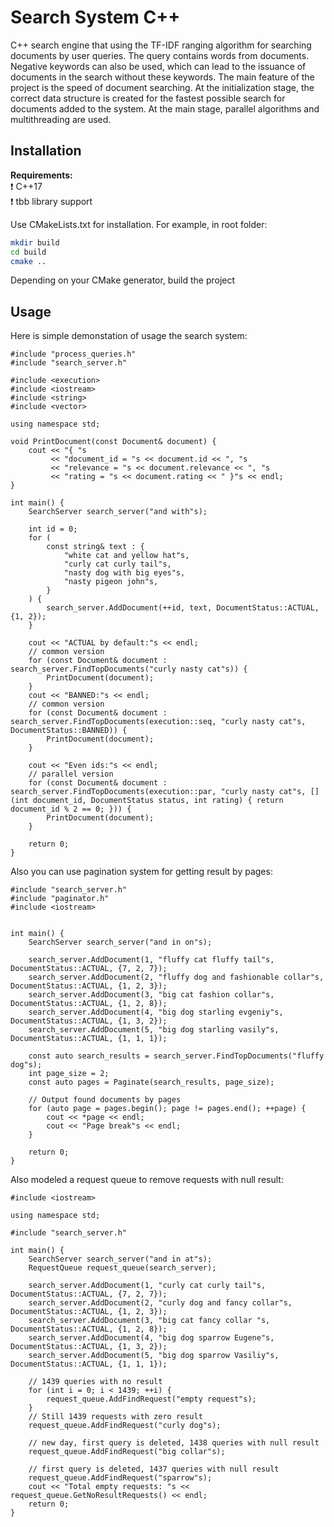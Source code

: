 # Search System C++

C++ search engine that using the TF-IDF ranging algorithm for searching documents by user queries. The query contains words from documents. Negative keywords can also be used, which can lead to the issuance of documents in the search without these keywords. The main feature of the project is the speed of document searching. At the initialization stage, the correct data structure is created for the fastest possible search for documents added to the system. At the main stage, parallel algorithms and multithreading are used.

## Installation

**Requirements:**<br />
❗ C++17  
❗ tbb library support


Use CMakeLists.txt for installation. For example, in root folder:
```bash
mkdir build
cd build
cmake ..
```
Depending on your CMake generator, build the project

## Usage

Here is simple demonstation of usage the search system:
```
#include "process_queries.h"
#include "search_server.h"

#include <execution>
#include <iostream>
#include <string>
#include <vector>

using namespace std;

void PrintDocument(const Document& document) {
    cout << "{ "s
         << "document_id = "s << document.id << ", "s
         << "relevance = "s << document.relevance << ", "s
         << "rating = "s << document.rating << " }"s << endl;
}

int main() {
    SearchServer search_server("and with"s);

    int id = 0;
    for (
        const string& text : {
            "white cat and yellow hat"s,
            "curly cat curly tail"s,
            "nasty dog with big eyes"s,
            "nasty pigeon john"s,
        }
    ) {
        search_server.AddDocument(++id, text, DocumentStatus::ACTUAL, {1, 2});
    }

    cout << "ACTUAL by default:"s << endl;
    // common version
    for (const Document& document : search_server.FindTopDocuments("curly nasty cat"s)) {
        PrintDocument(document);
    }
    cout << "BANNED:"s << endl;
    // common version
    for (const Document& document : search_server.FindTopDocuments(execution::seq, "curly nasty cat"s, DocumentStatus::BANNED)) {
        PrintDocument(document);
    }

    cout << "Even ids:"s << endl;
    // parallel version
    for (const Document& document : search_server.FindTopDocuments(execution::par, "curly nasty cat"s, [](int document_id, DocumentStatus status, int rating) { return document_id % 2 == 0; })) {
        PrintDocument(document);
    }

    return 0;
}
```

Also you can use pagination system for getting result by pages:
```
#include "search_server.h"
#include "paginator.h"
#include <iostream>


int main() {
    SearchServer search_server("and in on"s);

    search_server.AddDocument(1, "fluffy cat fluffy tail"s, DocumentStatus::ACTUAL, {7, 2, 7});
    search_server.AddDocument(2, "fluffy dog and fashionable collar"s, DocumentStatus::ACTUAL, {1, 2, 3});
    search_server.AddDocument(3, "big cat fashion collar"s, DocumentStatus::ACTUAL, {1, 2, 8});
    search_server.AddDocument(4, "big dog starling evgeniy"s, DocumentStatus::ACTUAL, {1, 3, 2});
    search_server.AddDocument(5, "big dog starling vasily"s, DocumentStatus::ACTUAL, {1, 1, 1});

    const auto search_results = search_server.FindTopDocuments("fluffy dog"s);
    int page_size = 2;
    const auto pages = Paginate(search_results, page_size);

    // Output found documents by pages
    for (auto page = pages.begin(); page != pages.end(); ++page) {
        cout << *page << endl;
        cout << "Page break"s << endl;
    }

    return 0;
}
```

Also modeled a request queue to remove requests with null result:
```
#include <iostream>

using namespace std;

#include "search_server.h"

int main() {
    SearchServer search_server("and in at"s);
    RequestQueue request_queue(search_server);

    search_server.AddDocument(1, "curly cat curly tail"s, DocumentStatus::ACTUAL, {7, 2, 7});
    search_server.AddDocument(2, "curly dog and fancy collar"s, DocumentStatus::ACTUAL, {1, 2, 3});
    search_server.AddDocument(3, "big cat fancy collar "s, DocumentStatus::ACTUAL, {1, 2, 8});
    search_server.AddDocument(4, "big dog sparrow Eugene"s, DocumentStatus::ACTUAL, {1, 3, 2});
    search_server.AddDocument(5, "big dog sparrow Vasiliy"s, DocumentStatus::ACTUAL, {1, 1, 1});

    // 1439 queries with no result
    for (int i = 0; i < 1439; ++i) {
        request_queue.AddFindRequest("empty request"s);
    }
    // Still 1439 requests with zero result
    request_queue.AddFindRequest("curly dog"s);

    // new day, first query is deleted, 1438 queries with null result
    request_queue.AddFindRequest("big collar"s);
    
    // first query is deleted, 1437 queries with null result
    request_queue.AddFindRequest("sparrow"s);
    cout << "Total empty requests: "s << request_queue.GetNoResultRequests() << endl;
    return 0;
}
```